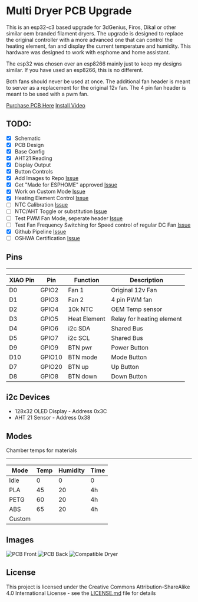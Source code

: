 # Multi Dryer PCB Upgrade

This is an esp32-c3 based upgrade for 3dGenius, Firos, Dikal or other similar oem branded filament dryers. The upgrade is designed to replace the original controller with a more advanced one that can control the heating element, fan and display the current temperature and humidity. This hardware was designed to work with esphome and home assistant. 

The esp32 was chosen over an esp8266 mainly just to keep my designs similar. If you have used an esp8266, this is no different.

Both fans should never be used at once. The additional fan header is meant to server as a replacement for the original 12v fan. The 4 pin fan header is meant to be used with a pwm fan.

[Purchase PCB Here](https://shop.silocitylabs.com/products/3dgenius-dikale-firos-smart-pcb-esp32-conversion-preorder)
[Install Video](https://www.youtube.com/watch?v=-EcRqxpuliQ)

## TODO:

- [x] Schematic
- [x] PCB Design
- [x] Base Config
- [x] AHT21 Reading
- [x] Display Output
- [x] Button Controls
- [x] Add Images to Repo [Issue](https://github.com/SiloCityLabs/esp32-dikale-dryer/issues/2)
- [x] Get "Made for ESPHOME" approved [Issue](https://github.com/SiloCityLabs/esp32-dikale-dryer/issues/1)
- [x] Work on Custom Mode [Issue](https://github.com/SiloCityLabs/esp32-dikale-dryer/issues/3)
- [x] Heating Element Control [Issue](https://github.com/SiloCityLabs/esp32-dikale-dryer/issues/4)
- [ ] NTC Calibration [Issue](https://github.com/SiloCityLabs/esp32-dikale-dryer/issues/5)
- [ ] NTC/AHT Toggle or substitution [Issue](https://github.com/SiloCityLabs/esp32-dikale-dryer/issues/6)
- [ ] Test PWM Fan Mode, seperate header [Issue](https://github.com/SiloCityLabs/esp32-dikale-dryer/issues/7)
- [ ] Test Fan Frequency Switching for Speed control of regular DC Fan [Issue](https://github.com/SiloCityLabs/esp32-dikale-dryer/issues/8)
- [x] Github Pipeline [Issue](https://github.com/SiloCityLabs/esp32-dikale-dryer/issues/9)
- [ ] OSHWA Certification [Issue](https://github.com/SiloCityLabs/esp32-dikale-dryer/issues/10)

## Pins

-------------------
| XIAO Pin | Pin | Function | Description |
| --- | --- | --- | --- |
| D0 | GPIO2 | Fan 1 | Original 12v Fan |
| D1 | GPIO3 | Fan 2 | 4 pin PWM fan |
| D2 | GPIO4 | 10k NTC | OEM Temp sensor |
| D3 | GPIO5 | Heat Element | Relay for heating element |
| D4 | GPIO6 | i2c SDA | Shared Bus |
| D5 | GPIO7 | i2c SCL | Shared Bus |
| D9 | GPIO9 | BTN pwr | Power Button |
| D10 | GPIO10 | BTN mode | Mode Button |
| D7 | GPIO20 | BTN up | Up Button |
| D8 | GPIO8 | BTN down | Down Button |


## i2c Devices

- 128x32 OLED Display - Address 0x3C
- AHT 21 Sensor - Address 0x38

## Modes

Chamber temps for materials

-------------------
| Mode | Temp | Humidity | Time |
| --- | --- | --- | --- |
| Idle | 0 | 0 | 0 |
| PLA | 45 | 20 | 4h |
| PETG | 60 | 20 | 4h |
| ABS | 65 | 20 | 4h |
| Custom |  |  |  |

## Images

![PCB Front](https://shop.silocitylabs.com/cdn/shop/files/dikale-esp32-pcb-front.webp "PCB Front")
![PCB Back](https://shop.silocitylabs.com/cdn/shop/files/dikale-esp32-pcb-back.webp "PCB Back")
![Compatible Dryer](https://shop.silocitylabs.com/cdn/shop/files/compatible-dikale-unit.jpg "Compatible Dryer")

## License

This project is licensed under the Creative Commons Attribution-ShareAlike 4.0 International License - see the [LICENSE.md](LICENSE.md) file for details
